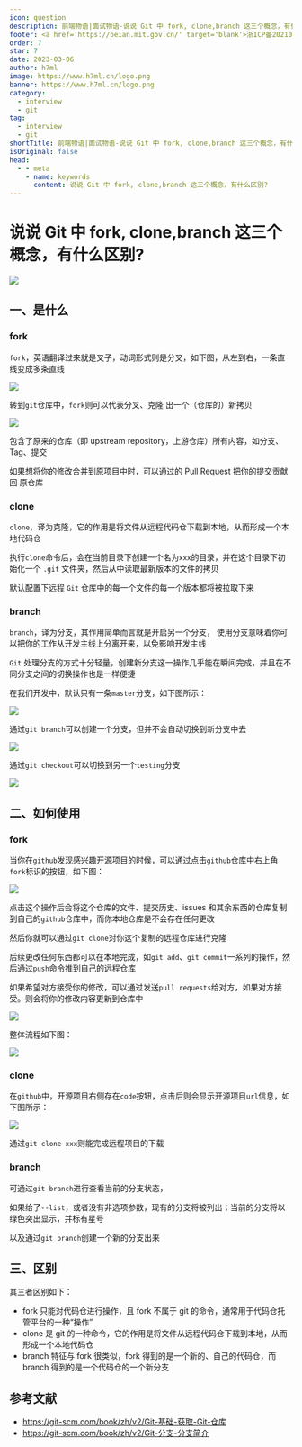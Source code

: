 ```yaml
---
icon: question
description: 前端物语|面试物语-说说 Git 中 fork, clone,branch 这三个概念，有什么区别?
footer: <a href='https://beian.mit.gov.cn/' target='blank'>浙ICP备2021037683号-2</a>说说 Git 中 fork, clone,branch 这三个概念，有什么区别?
order: 7
star: 7
date: 2023-03-06
author: h7ml
image: https://www.h7ml.cn/logo.png
banner: https://www.h7ml.cn/logo.png
category:
  - interview
  - git
tag:
  - interview
  - git
shortTitle: 前端物语|面试物语-说说 Git 中 fork, clone,branch 这三个概念，有什么区别?
isOriginal: false
head:
  - - meta
    - name: keywords
      content: 说说 Git 中 fork, clone,branch 这三个概念，有什么区别?
---
```


# 说说 Git 中 fork, clone,branch 这三个概念，有什么区别?

![](https://nakoruru.h7ml.cn/httpproxy/static.5ibug.net/vitepress/assets/images/interview/9c4eb9a0-f7ad-11eb-bc6f-3f06e1491664.png)

## 一、是什么

### fork

`fork`，英语翻译过来就是叉子，动词形式则是分叉，如下图，从左到右，一条直线变成多条直线

![](https://nakoruru.h7ml.cn/httpproxy/static.5ibug.net/vitepress/assets/images/interview/ad04ade0-f7ad-11eb-991d-334fd31f0201.png)

转到`git`仓库中，`fork`则可以代表分叉、克隆 出一个（仓库的）新拷贝

![](https://nakoruru.h7ml.cn/httpproxy/static.5ibug.net/vitepress/assets/images/interview/b4b31450-f7ad-11eb-991d-334fd31f0201.png)

包含了原来的仓库（即 upstream repository，上游仓库）所有内容，如分支、Tag、提交

如果想将你的修改合并到原项目中时，可以通过的 Pull Request 把你的提交贡献回 原仓库

### clone

`clone`，译为克隆，它的作用是将文件从远程代码仓下载到本地，从而形成一个本地代码仓

执行`clone`命令后，会在当前目录下创建一个名为`xxx`的目录，并在这个目录下初始化一个 `.git` 文件夹，然后从中读取最新版本的文件的拷贝

默认配置下远程 `Git` 仓库中的每一个文件的每一个版本都将被拉取下来

### branch

`branch`，译为分支，其作用简单而言就是开启另一个分支， 使用分支意味着你可以把你的工作从开发主线上分离开来，以免影响开发主线

`Git` 处理分支的方式十分轻量，创建新分支这一操作几乎能在瞬间完成，并且在不同分支之间的切换操作也是一样便捷

在我们开发中，默认只有一条`master`分支，如下图所示：

![](https://nakoruru.h7ml.cn/httpproxy/static.5ibug.net/vitepress/assets/images/interview/7fa8e9c0-f923-11eb-991d-334fd31f0201.png)

通过`git branch`可以创建一个分支，但并不会自动切换到新分支中去

![](https://nakoruru.h7ml.cn/httpproxy/static.5ibug.net/vitepress/assets/images/interview/89efd560-f923-11eb-bc6f-3f06e1491664.png)

通过`git checkout`可以切换到另一个`testing`分支

![](https://nakoruru.h7ml.cn/httpproxy/static.5ibug.net/vitepress/assets/images/interview/91d1cef0-f923-11eb-bc6f-3f06e1491664.png)

## 二、如何使用

### fork

当你在`github`发现感兴趣开源项目的时候，可以通过点击`github`仓库中右上角`fork`标识的按钮，如下图：

![](https://nakoruru.h7ml.cn/httpproxy/static.5ibug.net/vitepress/assets/images/interview/bc4c4510-f7ad-11eb-991d-334fd31f0201.png)

点击这个操作后会将这个仓库的文件、提交历史、issues 和其余东西的仓库复制到自己的`github`仓库中，而你本地仓库是不会存在任何更改

然后你就可以通过`git clone`对你这个复制的远程仓库进行克隆

后续更改任何东西都可以在本地完成，如`git add`、`git commit`一系列的操作，然后通过`push`命令推到自己的远程仓库

如果希望对方接受你的修改，可以通过发送`pull requests`给对方，如果对方接受。则会将你的修改内容更新到仓库中

![](https://nakoruru.h7ml.cn/httpproxy/static.5ibug.net/vitepress/assets/images/interview/c5265a40-f7ad-11eb-991d-334fd31f0201.png)

整体流程如下图：

![](https://nakoruru.h7ml.cn/httpproxy/static.5ibug.net/vitepress/assets/images/interview/ced8ce10-f7ad-11eb-bc6f-3f06e1491664.png)

### clone

在`github`中，开源项目右侧存在`code`按钮，点击后则会显示开源项目`url`信息，如下图所示：

![](https://nakoruru.h7ml.cn/httpproxy/static.5ibug.net/vitepress/assets/images/interview/d8685090-f7ad-11eb-bc6f-3f06e1491664.png)

通过`git clone xxx`则能完成远程项目的下载

### branch

可通过`git branch`进行查看当前的分支状态，

如果给了`--list`，或者没有非选项参数，现有的分支将被列出；当前的分支将以绿色突出显示，并标有星号

以及通过`git branch`创建一个新的分支出来

## 三、区别

其三者区别如下：

- fork 只能对代码仓进行操作，且 fork 不属于 git 的命令，通常用于代码仓托管平台的一种“操作”
- clone 是 git 的一种命令，它的作用是将文件从远程代码仓下载到本地，从而形成一个本地代码仓
- branch 特征与 fork 很类似，fork 得到的是一个新的、自己的代码仓，而 branch 得到的是一个代码仓的一个新分支

## 参考文献

- <https://git-scm.com/book/zh/v2/Git-基础-获取-Git-仓库>
- <https://git-scm.com/book/zh/v2/Git-分支-分支简介>
